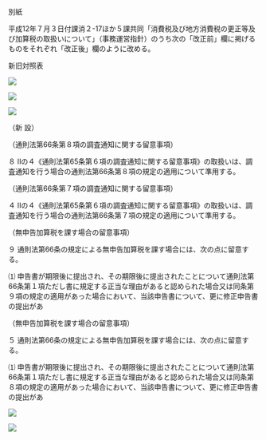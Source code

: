 別紙

平成12年７月３日付課消２-17ほか５課共同「消費税及び地方消費税の更正等及び加算税の取扱いについて」（事務運営指針）のうち次の「改正前」欄に掲げるものをそれぞれ「改正後」欄のように改める。

新旧対照表

![](https://www.nta.go.jp/tmp/5d317773-6dc3-4516-8fe4-3eb826bf121d/images/9ee70866aaaabdd387b304bdd7e8209898ed52192bae15eafa02cf3c9df971ec.jpg)

![](https://www.nta.go.jp/tmp/5d317773-6dc3-4516-8fe4-3eb826bf121d/images/ae921168a74e5f24d28e1d3ff3e99235616b21bb82deade6ef5562400c956772.jpg)

![](https://www.nta.go.jp/tmp/5d317773-6dc3-4516-8fe4-3eb826bf121d/images/416f4d157a345e3a3176f584098d1f0c8080526862965c7b260f4e0081ee451c.jpg)

（新 設）

（通則法第66条第８項の調査通知に関する留意事項）

８ Ⅱの４《通則法第65条第６項の調査通知に関する留意事項》の取扱いは、調査通知を行う場合の通則法第66条第８項の規定の適用について準用する。

（通則法第66条第７項の調査通知に関する留意事項）

４ Ⅱの４《通則法第65条第６項の調査通知に関する留意事項》の取扱いは、調査通知を行う場合の通則法第66条第７項の規定の適用について準用する。

（無申告加算税を課す場合の留意事項）

９ 通則法第66条の規定による無申告加算税を課す場合には、次の点に留意する。

⑴ 申告書が期限後に提出され、その期限後に提出されたことについて通則法第66条第１項ただし書に規定する正当な理由があると認められた場合又は同条第９項の規定の適用があった場合において、当該申告書について、更に修正申告書の提出があ

（無申告加算税を課す場合の留意事項）

５ 通則法第66条の規定による無申告加算税を課す場合には、次の点に留意する。

⑴ 申告書が期限後に提出され、その期限後に提出されたことについて通則法第66条第１項ただし書に規定する正当な理由があると認められた場合又は同条第８項の規定の適用があった場合において、当該申告書について、更に修正申告書の提出があ

![](https://www.nta.go.jp/tmp/5d317773-6dc3-4516-8fe4-3eb826bf121d/images/397af905886a5e8d35e2052047de4828dcce2489f607f11646967ea1ea2084e0.jpg)

![](https://www.nta.go.jp/tmp/5d317773-6dc3-4516-8fe4-3eb826bf121d/images/4d9f46c949806c0b67e2a46fb1570ef637cb48bae14060f6f2e0c7c6deb2dbfd.jpg)